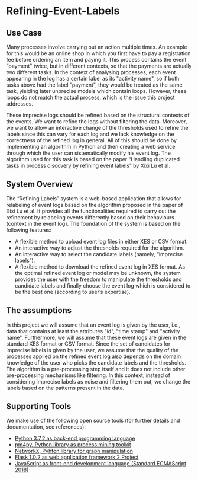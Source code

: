 # Refining-Event-Labels

## Use Case

Many processes involve carrying out an action multiple times. An example for this would be an online shop in which you first have to pay a registration fee before ordering an item and paying it. This process contains the event “payment" twice, but in different contexts, so that the payments are actually two different tasks. In the context of analysing processes, each event appearing in the log has a certain label as its "activity name", so if both tasks above had the label “payment", they would be treated as the same task, yielding later unprecise models which contain loops. However, these loops do not match the actual process, which is the issue this project addresses. 

These imprecise logs should be refined based on the structural contexts of the events. We want to refine the logs without filtering the data. Moreover, we want to allow an interactive change of the thresholds used to refine the labels since this can vary for each log and we lack knowledge on the correctness of the refined log in general. All of this should be done by implementing an algorithm in Python and then creating a web service through which the user can sistematically modify his event log. The algorithm used for this task is based on the paper “Handling duplicated tasks in process discovery by refining event labels” by Xixi Lu et al. 


## System Overview

The “Refining Labels” system is a web-based application that allows for relabeling of event logs based on the algorithm proposed in the paper of Xixi Lu et al. It provides all the functionalities required to carry out the refinement by relabeling events differently based on their behaviours (context in the event log). 
The foundation of the system is based on the following features:
- A flexible method to upload event log files in either XES or CSV format.
- An interactive way to adjust the thresholds required for the algorithm.
- An interactive way to select the candidate labels (namely, “imprecise labels”).
- A flexible method to download the refined event log in XES format.
As the optimal refined event log or model may be unknown, the system provides the user with the freedom to manipulate the thresholds and candidate labels and finally choose the event log which is considered to be the best one (according to user’s expertise).


## The assumptions

In this project we will assume that an event log is given by the user, i.e., data that contains at least the attributes "id", "time stamp" and "activity name". Furthermore, we will assume that these event logs are given in the standard XES format or CSV format. Since the set of candidates for imprecise labels is given by the user, we assume that the quality of the processes applied on the refined event log also depends on the domain knowledge of the user who picks the candidate labels and the thresholds.
The algorithm is a pre-processing step itself and it does not include other pre-processing mechanisms like filtering.
In this context, instead of considering imprecise labels as noise and filtering them out, we change the labels based on the patterns present in the data.


## Supporting Tools

We make use of the following open source tools (for further details and documentation, see references): 
- [Python 3.7.2 as back-end programming language](https://docs.python.org/3/)
- [pm4py, Python library as process mining toolkit](http://pm4py.org/)
- [NetworkX, Pyhton library for graph manipulation](https://networkx.github.io/documentation/networkx-2.2/)
- [Flask 1.0.2 as web application framework 2 Project](http://flask.pocoo.org/docs/1.0/)
- [JavaScript as front-end development language (Standard ECMAScript 2018)](https://www.ecma-international.org/ecma-262/9.0/index.html)


